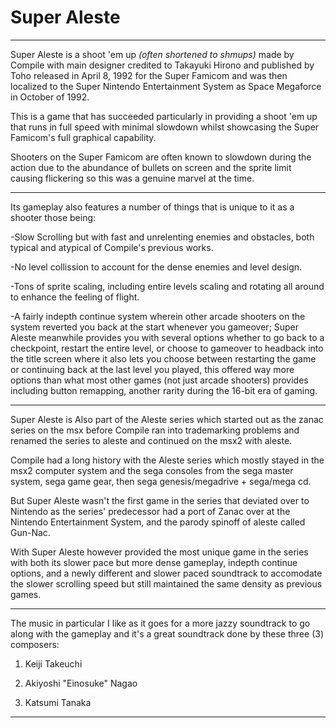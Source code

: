 # **Super Aleste** 

--- 

Super Aleste is a shoot 'em up *(often shortened to shmups)* made by Compile with main designer credited to Takayuki Hirono and published by Toho released in April 8, 1992 for the Super Famicom and was then localized to the Super Nintendo Entertainment System as Space Megaforce in October of 1992. 

This is a game that has succeeded particularly in providing a shoot 'em up that runs in full speed with minimal slowdown whilst showcasing the Super Famicom's full graphical capability. 

Shooters on the Super Famicom are often known to slowdown during the action due to the abundance of bullets on screen and the sprite limit causing flickering so this was a genuine marvel at the time. 

--- 

Its gameplay also features a number of things that is unique to it as a shooter those being: 

-Slow Scrolling but with fast and unrelenting enemies and obstacles, both typical and atypical of Compile's previous works. 

-No level collission to account for the dense enemies and level design. 

-Tons of sprite scaling, including entire levels scaling and rotating all around to enhance the feeling of flight. 

-A fairly indepth continue system wherein other arcade shooters on the system reverted you back at the start whenever you gameover; Super Aleste meanwhile provides you with several options whether to go back to a checkpoint, restart the entire level, or choose to gameover to headback into the title screen where it also lets you choose between restarting the game or continuing back at the last level you played, this offered way more options than what most other games (not just arcade shooters) provides including button remapping, another rarity during the 16-bit era of gaming. 

--- 

Super Aleste is Also part of the Aleste series which started out as the zanac series on the msx before Compile ran into trademarking problems and renamed the series to aleste and continued on the msx2 with aleste. 

Compile had a long history with the Aleste series which mostly stayed in the msx2 computer system and the sega consoles from the sega master system, sega game gear, then sega genesis/megadrive + sega/mega cd. 

But Super Aleste wasn't the first game in the series that deviated over to Nintendo as the series' predecessor had a port of Zanac over at the Nintendo Entertainment System, and the parody spinoff of aleste called Gun-Nac. 

With Super Aleste however provided the most unique game in the series with both its slower pace but more dense gameplay, indepth continue options, and a newly different and slower paced soundtrack to accomodate the slower scrolling speed but still maintained the same density as previous games. 

--- 

The music in particular I like as it goes for a more jazzy soundtrack to go along with the gameplay and it's a great soundtrack done by these three (3) composers: 

1. Keiji Takeuchi 

2. Akiyoshi "Einosuke" Nagao 

3. Katsumi Tanaka 

--- 

 
